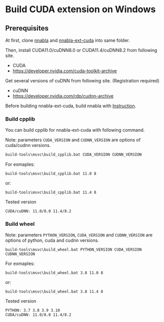 # Build CUDA extension on Windows

## Prerequisites

At first, clone [nnabla](https://github.com/sony/nnabla) and [nnabla-ext-cuda](https://github.com/sony/nnabla-ext-cuda) into same folder.

Then, install CUDA11.0/cuDNN8.0 or CUDA11.4/cuDNN8.2 from following site.
- CUDA
 - https://developer.nvidia.com/cuda-toolkit-archive

Get several versions of cuDNN from following site. (Registration required)
- cuDNN
 - https://developer.nvidia.com/rdp/cudnn-archive

Before building nnabla-ext-cuda, build nnabla with [Instruction](https://github.com/sony/nnabla/blob/master/doc/build/build_windows.md).


### Build cpplib

You can build cpplib for nnabla-ext-cuda with following command.

Note: parameters `CUDA_VERSION` and `CUDNN_VERSION` are options of cuda/cudnn versions.

``` cmd
build-tools\msvc\build_cpplib.bat CUDA_VERSION CUDNN_VERSION
``` 
For exmaples:

```
build-tools\msvc\build_cpplib.bat 11.0 8
```
or:
```
build-tools\msvc\build_cpplib.bat 11.4 8
```

Tested version

    CUDA/cuDNN: 11.0/8.0 11.4/8.2

### Build wheel
Note: parameters `PYTHON_VERSION`, `CUDA_VERSION` and `CUDNN_VERSION` are options of python, cuda and cudnn versions.
```
build-tools\msvc\build_wheel.bat PYTHON_VERSION CUDA_VERSION CUDNN_VERSION
```
For exmaples:

```
build-tools\msvc\build_wheel.bat 3.8 11.0 8
```
or:
```
build-tools\msvc\build_wheel.bat 3.8 11.4 8
```

Tested version

    PYTHON: 3.7 3.8 3.9 3.10
    CUDA/cuDNN: 11.0/8.0 11.4/8.2
